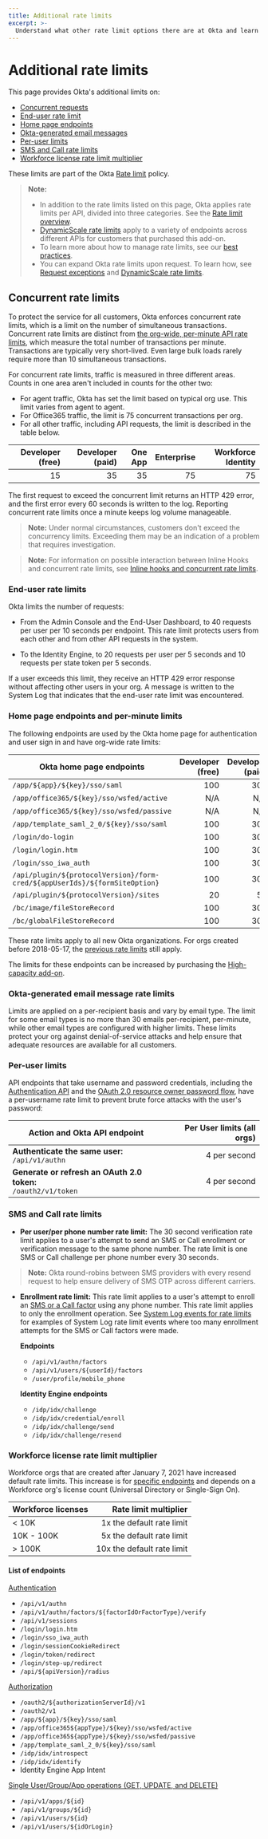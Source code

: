 ```yaml
---
title: Additional rate limits
excerpt: >-
  Understand what other rate limit options there are at Okta and learn how to design for efficient use of resources
---
```


# Additional rate limits

This page provides Okta's additional limits on:

* [Concurrent requests](#concurrent-rate-limits)
* [End-user rate limit](#end-user-rate-limits)
* [Home page endpoints](#home-page-endpoints-and-per-minute-limits)
* [Okta-generated email messages](#okta-generated-email-message-rate-limits)
* [Per-user limits](#per-user-limits)
* [SMS and Call rate limits](#sms-and-call-rate-limits)
* [Workforce license rate limit multiplier](#workforce-license-rate-limit-multiplier)

These limits are part of the Okta [Rate limit](/docs/reference/rate-limits) policy.

> **Note:**
>
> * In addition to the rate limits listed on this page, Okta applies rate limits per API, divided into three categories. See the [Rate limit overview](/docs/reference/rate-limits).
> * [DynamicScale rate limits](/docs/reference/rl-dynamic-scale/) apply to a variety of endpoints across different APIs for customers that purchased this add-on.
> * To learn more about how to manage rate limits, see our [best practices](/docs/reference/rl-best-practices).
> * You can expand Okta rate limits upon request. To learn how, see [Request exceptions](/docs/reference/rl-best-practices/#request-exceptions) and [DynamicScale rate limits](/docs/reference/rl-dynamic-scale/).
>

## Concurrent rate limits

To protect the service for all customers, Okta enforces concurrent rate limits, which is a limit on the number of simultaneous transactions. Concurrent rate limits are distinct from [the org-wide, per-minute API rate limits](/docs/reference/rate-limits/), which measure the total number of transactions per minute. Transactions are typically very short-lived. Even large bulk loads rarely require more than 10 simultaneous transactions.

For concurrent rate limits, traffic is measured in three different areas. Counts in one area aren't included in counts for the other two:

* For agent traffic, Okta has set the limit based on typical org use. This limit varies from agent to agent.
* For Office365 traffic, the limit is 75 concurrent transactions per org.
* For all other traffic, including API requests, the limit is described in the table below.

| Developer (free)  | Developer (paid)  | One App  | Enterprise  | Workforce Identity  |
| ----------------: | ----------------: | -------: | ----------: | ------------------: |
| 15                | 35                | 35       | 75          | 75                  |

The first request to exceed the concurrent limit returns an HTTP 429 error, and the first error every 60 seconds is written to the log. Reporting concurrent rate limits once a minute keeps log volume manageable.

> **Note:** Under normal circumstances, customers don't exceed the concurrency limits. Exceeding them may be an indication of a problem that requires investigation.

> **Note:** For information on possible interaction between Inline Hooks and concurrent rate limits, see [Inline hooks and concurrent rate limits](/docs/concepts/inline-hooks/#inline-hooks-and-concurrent-rate-limits).

### End-user rate limits

Okta limits the number of requests:
* From the Admin Console and the End-User Dashboard, to 40 requests per user per 10 seconds per endpoint. This rate limit protects users from each other and from other API requests in the system.

* To the Identity Engine, to 20 requests per user per 5 seconds and 10 requests per state token per 5 seconds. <ApiLifecycle access="ie" />

If a user exceeds this limit, they receive an HTTP 429 error response without affecting other users in your org. A message is written to the System Log that indicates that the end-user rate limit was encountered.

### Home page endpoints and per-minute limits

The following endpoints are used by the Okta home page for authentication and user sign in and have org-wide rate limits:

| Okta home page endpoints                                                | Developer (free)  | Developer (paid)  | One App  | Enterprise  | Workforce Identity |
| ----------------------------------------------------------------------- | ----------------: | ----------------: | -------: | ----------: | ------------------:|
| `/app/${app}/${key}/sso/saml`                                             | 100               | 300               | *300     | *600        | 750                |
| `/app/office365/${key}/sso/wsfed/active`                                 | N/A               | N/A               | N/A      | 2000        | 1000               |
| `/app/office365/${key}/sso/wsfed/passive`                                | N/A               | N/A               | N/A      | 250         | 250                |
| `/app/template_saml_2_0/${key}/sso/saml`                                 | 100               | 300               | *300     | *600        | 2500               |
| `/login/do-login`                                                       | 100               | 300               | 300      | 600         | 200                |
| `/login/login.htm`                                                      | 100               | 300               | 300      | 600         | 850                |
| `/login/sso_iwa_auth`                                                   | 100               | 300               | 300      | 600         | 500                |
| `/api/plugin/${protocolVersion}/form-cred/${appUserIds}/${formSiteOption}` | 100               | 300               | *300     | *600        | 650                |
| `/api/plugin/${protocolVersion}/sites`                                   | 20                | 50                | 50       | 100         | 150                |
| `/bc/image/fileStoreRecord`                                             | 100               | 300               | *300     | *600        | 500                |
| `/bc/globalFileStoreRecord`                                             | 100               | 300               | *300     | *600        | 500                |

These rate limits apply to all new Okta organizations. For orgs created before 2018-05-17, the [previous rate limits](/docs/reference/rl-previous/) still apply.

The limits for these endpoints can be increased by purchasing the [High-capacity add-on](/docs/reference/rl-previous/#high-capacity-rate-limits).

### Okta-generated email message rate limits

Limits are applied on a per-recipient basis and vary by email type. The limit for some email types is no more than 30 emails per-recipient, per-minute, while other email types are configured with higher limits. These limits protect your org against denial-of-service attacks and help ensure that adequate resources are available for all customers.

### Per-user limits

API endpoints that take username and password credentials, including the [Authentication API](/docs/reference/api/authn/) and the [OAuth 2.0 resource owner password flow](/docs/guides/implement-grant-type/ropassword/main/), have a per-username rate limit to prevent brute force attacks with the user's password:

| Action and Okta API endpoint                                      | Per User limits (all orgs) |
| ----------------------------------------------------------------- | -------------------------: |
| **Authenticate the same user:**<br>`/api/v1/authn`                | 4 per second               |
| **Generate or refresh an OAuth 2.0 token:**<br>`/oauth2/v1/token` | 4 per second               |

### SMS and Call rate limits

* **Per user/per phone number rate limit:** The 30 second verification rate limit applies to a user's attempt to send an SMS or Call enrollment or verification message to the same phone number. The rate limit is one SMS or Call challenge per phone number every 30 seconds.

> **Note:** Okta round-robins between SMS providers with every resend request to help ensure delivery of SMS OTP across different carriers.

* **Enrollment rate limit:** This rate limit applies to a user's attempt to enroll an [SMS or a Call factor](/docs/reference/api/factors/) using any phone number. This rate limit applies to only the enrollment operation. See [System Log events for rate limits](/docs/reference/rl-system-log-events/#debugcontext-object-examples) for examples of System Log rate limit events where too many enrollment attempts for the SMS or Call factors were made.

  **Endpoints**
  * `/api/v1/authn/factors`
  * `/api/v1/users/${userId}/factors`
  * `/user/profile/mobile_phone`

  **Identity Engine endpoints**<br>
  <ApiLifecycle access="ie" />
  * `/idp/idx/challenge`
  * `/idp/idx/credential/enroll`
  * `/idp/idx/challenge/send`
  * `/idp/idx/challenge/resend`

### Workforce license rate limit multiplier

Workforce orgs that are created after January 7, 2021 have increased default rate limits. This increase is for [specific endpoints](#list-of-endpoints) and depends on a Workforce org's license count (Universal Directory or Single-Sign On).

| Workforce licenses | Rate limit multiplier      |
| ------------------ | -------------------------: |
| < 10K              | 1x the default rate limit  |
| 10K - 100K         | 5x the default rate limit  |
| > 100K             | 10x the default rate limit |

#### List of endpoints

[Authentication](/docs/reference/rl-global-enduser/)

* `/api/v1/authn`
* `/api/v1/authn/factors/${factorIdOrFactorType}/verify`
* `/api/v1/sessions`
* `/login/login.htm`
* `/login/sso_iwa_auth`
* `/login/sessionCookieRedirect`
* `/login/token/redirect`
* `/login/step-up/redirect`
* `/api/${apiVersion}/radius`

[Authorization](/docs/reference/rl-global-enduser/)

* `/oauth2/${authorizationServerId}/v1`
* `/oauth2/v1`
* `/app/${app}/${key}/sso/saml`
* `/app/office365${appType}/${key}/sso/wsfed/active`
* `/app/office365${appType}/${key}/sso/wsfed/passive`
* `/app/template_saml_2_0/${key}/sso/saml`
* `/idp/idx/introspect` <ApiLifecycle access="ie" />
* `/idp/idx/identify` <ApiLifecycle access="ie" />
* Identity Engine App Intent <ApiLifecycle access="ie" />

[Single User/Group/App operations (GET, UPDATE, and DELETE)](/docs/reference/rl-dynamic-scale/)

* `/api/v1/apps/${id}`
* `/api/v1/groups/${id}`
* `/api/v1/users/${id}`
* `/api/v1/users/${idOrLogin}`
